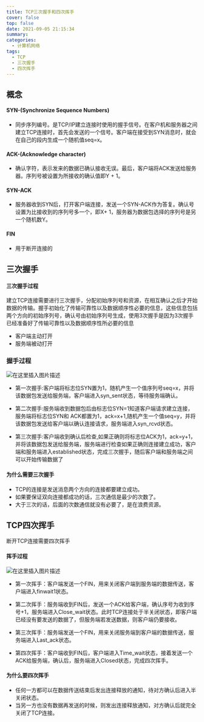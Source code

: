 ```yaml
---
title: TCP三次握手和四次挥手
cover: false
top: false
date: 2021-09-05 21:15:34
summary:
categories:
  - 计算机网络
tags:
  - TCP
  - 三次握手
  - 四次挥手
---
```


## 概念
#### SYN-(Synchronize Sequence Numbers)
- 同步序列编号。是TCP/IP建立连接时使用的握手信号。在客户机和服务器之间建立TCP连接时，首先会发送的一个信号。客户端在接受到SYN消息时，就会在自己的段内生成一个随机值seq=x。
#### ACK-(Acknowledge character)
- 确认字符，表示发来的数据已确认接收无误。最后，客户端将ACK发送给服务器。序列号被设置为所接收的确认值即Y + 1。
#### SYN-ACK
- 服务器收到SYN后，打开客户端连接，发送一个SYN-ACK作为答复。确认号设置为比接收到的序列号多一个，即X+ 1，服务器为数据包选择的序列号是另一个随机数Y。
#### FIN
- 用于断开连接的

## 三次握手
#### 三次握手过程
建立TCP连接需要进行三次握手，分配初始序列号和资源，在相互确认之后才开始数据的传输。握手初始化了传输可靠性以及数据顺序性必要的信息，这些信息包括两个方向的初始序列号，确认号由初始序列号生成，使用3次握手是因为3次握手已经准备好了传输可靠性以及数据顺序性所必要的信息
- 客户端主动打开
- 服务端被动打开

### 握手过程

![在这里插入图片描述](https://img-blog.csdnimg.cn/64eada28b1244e1a93be6d2a1cf55a71.png?x-oss-process=image/watermark,type_ZHJvaWRzYW5zZmFsbGJhY2s,shadow_50,text_Q1NETiBA5LiA5rGf5rqq5rC0,size_20,color_FFFFFF,t_70,g_se,x_16)

- 第一次握手:客户端将标志位SYN置为1，随机产生一个值序列号seq=x，并将该数据包发送给服务端，客户端进入syn_sent状态，等待服务端确认。

- 第二次握手:服务端收到数据包后由标志位SYN=1知道客户端请求建立连接，服务端将标志位SYN和 ACK都置为1，ack=x+1,随机产生一个值seq=y，并将该数据包发送给客户端以确认连接请求，服务端进入syn_rcvd状态。

- 第三次握手:客户端收到确认后检查,如果正确则将标志位ACK为1，ack=y+1，并将该数据包发送给服务端，服务端进行检查如果正确则连接建立成功，客户端和服务端进入established状态，完成三次握手，随后客户端和服务端之间可以开始传输数据了

#### 为什么需要三次握手
- TCP的连接是发送消息两个方向的连接都要建立成功。
- 如果要保证双向连接都成功的话，三次通信是最少的次数了。
- 大于三次的话，后面的次数通信就没有必要了，是在浪费资源。

## TCP四次挥手
断开TCP连接需要四次挥手

#### 挥手过程
![在这里插入图片描述](https://img-blog.csdnimg.cn/d6b11ef8598a4a78b47dfe037816ebfd.png?x-oss-process=image/watermark,type_ZHJvaWRzYW5zZmFsbGJhY2s,shadow_50,text_Q1NETiBA5LiA5rGf5rqq5rC0,size_15,color_FFFFFF,t_70,g_se,x_16)

- 第一次挥手：客户端发送一个FIN，用来关闭客户端到服务端的数据传送，客户端进入finwait1状态。

- 第二次挥手：服务端收到FIN后，发送一个ACK给客户端，确认序号为收到序号+1，服务端进入Close_wait状态。此时TCP连接处于半关闭状态，即客户端已经没有要发送的数据了，但服务端若发送数据，则客户端仍要接收。

- 第三次挥手：服务端发送一个FIN，用来关闭服务端到客户端的数据传送，服务端进入Last_ack状态。

- 第四次挥手：客户端收到FIN后，客户端进入Time_wait状态，接着发送一个ACK给服务端，确认后，服务端进入Closed状态，完成四次挥手。

#### 为什么要四次挥手
- 任何一方都可以在数据传送结束后发出连接释放的通知，待对方确认后进入半关闭状态。
- 当另一方也没有数据再发送的时候，则发出连接释放通知，对方确认后就完全关闭了TCP连接。
